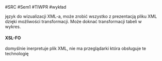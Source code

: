 #SRC #Sem1 #TIWPR #wykład 

język do wizualizacji XML-a, może zrobić wszystko z prezentacją pliku XML dzięki możliwości transformacji. Może doknać transformacji tabeli w wykres.

#### XSL-FO
domyślnie inerpretuje plik XML, nie ma przeglądarki która obsługuje te technologię